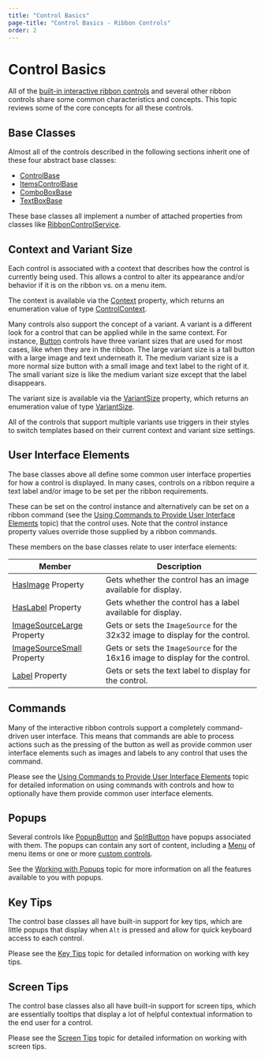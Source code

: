 ```yaml
---
title: "Control Basics"
page-title: "Control Basics - Ribbon Controls"
order: 2
---
```

# Control Basics

All of the [built-in interactive ribbon controls](interactive/index.md) and several other ribbon controls share some common characteristics and concepts.  This topic reviews some of the core concepts for all these controls.

## Base Classes

Almost all of the controls described in the following sections inherit one of these four abstract base classes:

- [ControlBase](xref:@ActiproUIRoot.Controls.Ribbon.Controls.Primitives.ControlBase)
- [ItemsControlBase](xref:@ActiproUIRoot.Controls.Ribbon.Controls.Primitives.ItemsControlBase)
- [ComboBoxBase](xref:@ActiproUIRoot.Controls.Ribbon.Controls.Primitives.ComboBoxBase)
- [TextBoxBase](xref:@ActiproUIRoot.Controls.Ribbon.Controls.Primitives.TextBoxBase)

These base classes all implement a number of attached properties from classes like [RibbonControlService](xref:@ActiproUIRoot.Controls.Ribbon.UI.RibbonControlService).

## Context and Variant Size

Each control is associated with a context that describes how the control is currently being used.  This allows a control to alter its appearance and/or behavior if it is on the ribbon vs. on a menu item.

The context is available via the [Context](xref:@ActiproUIRoot.Controls.Ribbon.Controls.Primitives.ControlBase.Context) property, which returns an enumeration value of type [ControlContext](xref:@ActiproUIRoot.Controls.Ribbon.Controls.ControlContext).

Many controls also support the concept of a variant.  A variant is a different look for a control that can be applied while in the same context.  For instance, [Button](interactive/button.md) controls have three variant sizes that are used for most cases, like when they are in the ribbon.  The large variant size is a tall button with a large image and text underneath it.  The medium variant size is a more normal size button with a small image and text label to the right of it.  The small variant size is like the medium variant size except that the label disappears.

The variant size is available via the [VariantSize](xref:@ActiproUIRoot.Controls.Ribbon.Controls.Primitives.ControlBase.VariantSize) property, which returns an enumeration value of type [VariantSize](xref:@ActiproUIRoot.Controls.Ribbon.Controls.VariantSize).

All of the controls that support multiple variants use triggers in their styles to switch templates based on their current context and variant size settings.

## User Interface Elements

The base classes above all define some common user interface properties for how a control is displayed.  In many cases, controls on a ribbon require a text label and/or image to be set per the ribbon requirements.

These can be set on the control instance and alternatively can be set on a ribbon command (see the [Using Commands to Provide User Interface Elements](../command-model/command-ui-provider.md) topic) that the control uses.  Note that the control instance property values override those supplied by a ribbon commands.

These members on the base classes relate to user interface elements:

| Member | Description |
|-----|-----|
| [HasImage](xref:@ActiproUIRoot.Controls.Ribbon.Controls.Primitives.ControlBase.HasImage) Property | Gets whether the control has an image available for display. |
| [HasLabel](xref:@ActiproUIRoot.Controls.Ribbon.Controls.Primitives.ControlBase.HasLabel) Property | Gets whether the control has a label available for display. |
| [ImageSourceLarge](xref:@ActiproUIRoot.Controls.Ribbon.Controls.Primitives.ControlBase.ImageSourceLarge) Property | Gets or sets the `ImageSource` for the 32x32 image to display for the control. |
| [ImageSourceSmall](xref:@ActiproUIRoot.Controls.Ribbon.Controls.Primitives.ControlBase.ImageSourceSmall) Property | Gets or sets the `ImageSource` for the 16x16 image to display for the control. |
| [Label](xref:@ActiproUIRoot.Controls.Ribbon.Controls.Primitives.ControlBase.Label) Property | Gets or sets the text label to display for the control. |

## Commands

Many of the interactive ribbon controls support a completely command-driven user interface.  This means that commands are able to process actions such as the pressing of the button as well as provide common user interface elements such as images and labels to any control that uses the command.

Please see the [Using Commands to Provide User Interface Elements](../command-model/command-ui-provider.md) topic for detailed information on using commands with controls and how to optionally have them provide common user interface elements.

## Popups

Several controls like [PopupButton](interactive/popupbutton.md) and [SplitButton](interactive/splitbutton.md) have popups associated with them.  The popups can contain any sort of content, including a [Menu](miscellaneous/menu.md) of menu items or one or more [custom controls](custom-controls.md).

See the [Working with Popups](working-with-popups.md) topic for more information on all the features available to you with popups.

## Key Tips

The control base classes all have built-in support for key tips, which are little popups that display when `Alt` is pressed and allow for quick keyboard access to each control.

Please see the [Key Tips](../layout-features/key-tips.md) topic for detailed information on working with key tips.

## Screen Tips

The control base classes also all have built-in support for screen tips, which are essentially tooltips that display a lot of helpful contextual information to the end user for a control.

Please see the [Screen Tips](../layout-features/screen-tips.md) topic for detailed information on working with screen tips.
